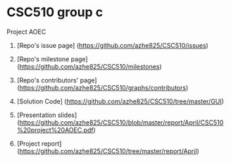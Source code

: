# CSC510 group c
Project AOEC

1. [Repo's issue page] (https://github.com/azhe825/CSC510/issues) <br />

2. [Repo's milestone page] (https://github.com/azhe825/CSC510/milestones) <br />

3. [Repo's contributors' page] (https://github.com/azhe825/CSC510/graphs/contributors) <br />

4. [Solution Code] (https://github.com/azhe825/CSC510/tree/master/GUI) <br />

5. [Presentation slides] (https://github.com/azhe825/CSC510/blob/master/report/April/CSC510%20project%20AOEC.pdf) <br />

6. [Project report] (https://github.com/azhe825/CSC510/tree/master/report/April) <br />